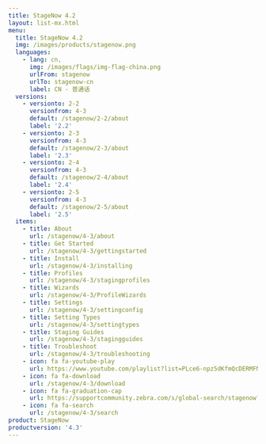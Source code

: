 ```yaml
---
title: StageNow 4.2
layout: list-mx.html
menu:
  title: StageNow 4.2
  img: /images/products/stagenow.png
  languages:
    - lang: cn,
      img: /images/flags/img-flag-china.png
      urlFrom: stagenow
      urlTo: stagenow-cn
      label: CN - 普通话
  versions:
    - versionto: 2-2
      versionfrom: 4-3
      default: /stagenow/2-2/about
      label: '2.2'
    - versionto: 2-3
      versionfrom: 4-3
      default: /stagenow/2-3/about
      label: '2.3'
    - versionto: 2-4
      versionfrom: 4-3
      default: /stagenow/2-4/about
      label: '2.4'
    - versionto: 2-5
      versionfrom: 4-3
      default: /stagenow/2-5/about
      label: '2.5'
  items:
    - title: About
      url: /stagenow/4-3/about
    - title: Get Started
      url: /stagenow/4-3/gettingstarted
    - title: Install
      url: /stagenow/4-3/installing
    - title: Profiles
      url: /stagenow/4-3/stagingprofiles
    - title: Wizards
      url: /stagenow/4-3/ProfileWizards
    - title: Settings
      url: /stagenow/4-3/settingconfig
    - title: Setting Types
      url: /stagenow/4-3/settingtypes
    - title: Staging Guides
      url: /stagenow/4-3/stagingguides
    - title: Troubleshoot
      url: /stagenow/4-3/troubleshooting
    - icon: fa fa-youtube-play
      url: https://www.youtube.com/playlist?list=PLce6-npz5dKfmQcDERMFNiOeZrVAEJtXH    
    - icon: fa fa-download
      url: /stagenow/4-3/download    
    - icon: fa fa-graduation-cap
      url: https://supportcommunity.zebra.com/s/global-search/stagenow?language=en_US
    - icon: fa fa-search
      url: /stagenow/4-3/search
product: StageNow
productversion: '4.3'
---
```














